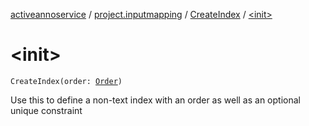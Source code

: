 [activeannoservice](../../index.md) / [project.inputmapping](../index.md) / [CreateIndex](index.md) / [&lt;init&gt;](./-init-.md)

# &lt;init&gt;

`CreateIndex(order: `[`Order`](../../project.sort/-order/index.md)`)`

Use this to define a non-text index with an order as well as an optional unique constraint


